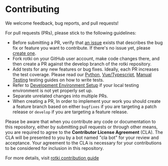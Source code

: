 # Contributing

We welcome feedback, bug reports, and pull requests!

For pull requests (PRs), please stick to the following guidelines:

* Before submitting a PR, verify that [an issue](https://github.com/rotki/rotki/issues) exists that describes the bug fix or feature you want to contribute. If there's no issue yet, please [create one](https://github.com/rotki/rotki/issues/new/choose).
* Fork rotki on your GitHub user account, make code changes there, and then create a PR against the develop branch of the rotki repository.
* Add tests for any new features or bug fixes. Ideally, each PR increases the test coverage. Please read our [Python](https://docs.rotki.com/contribution-guides/python-testing.html#python-code-testing), [Vue/Typescript](https://docs.rotki.com/contribution-guides/vue-typescript-testing.html), [Manual Testing](https://docs.rotki.com/contribution-guides/manual-testing.html) testing guides on how to write tests.
* Refer to [Development Environment Setup](https://docs.rotki.com/requirement-and-installation) if your local testing environment is not yet properly set up.
* Separate unrelated changes into multiple PRs.
* When creating a PR,
  In order to implement your work you should create a feature branch based on either `bugfixes` if you are targeting a patch release or `develop` if you are targeting a feature release.



Please be aware that when you contribute any code or documentation to this repository, either by submitting pull requests or through other means, you are required to agree to the **Contributor License Agreement** (CLA). The CLA will be presented to you by a bot named "cla bot" for your review and acceptance. Your agreement to the CLA is necessary for your contributions to be considered for inclusion in this repository.

For more details, visit [rotki contribution guide](https://docs.rotki.com/contribution-guides)


